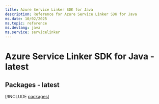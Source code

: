 ```yaml
---
title: Azure Service Linker SDK for Java
description: Reference for Azure Service Linker SDK for Java
ms.date: 10/02/2025
ms.topic: reference
ms.devlang: java
ms.service: servicelinker
---
```

# Azure Service Linker SDK for Java - latest
## Packages - latest
[!INCLUDE [packages](service-linker-index.md)]